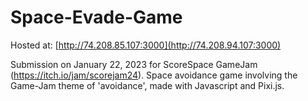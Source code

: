# Space-Evade-Game

Hosted at: [http://74.208.85.107:3000](http://74.208.94.107:3000)

Submission on January 22, 2023 for ScoreSpace GameJam (https://itch.io/jam/scorejam24). Space avoidance game involving the Game-Jam theme of 'avoidance', made with Javascript and Pixi.js.

